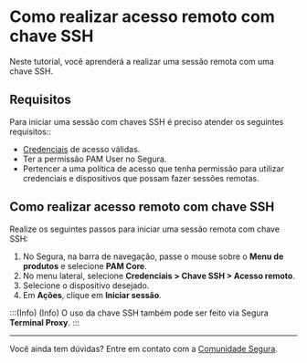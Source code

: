 # Como realizar acesso remoto com chave SSH

Neste tutorial, você aprenderá a realizar uma sessão remota com uma chave SSH.

## Requisitos
Para iniciar uma sessão com chaves SSH é preciso atender os seguintes requisitos::

* [Credenciais](/v4/docs/pt/pam-credentials) de acesso válidas.
* Ter a permissão PAM User no Segura.
* Pertencer a uma política de acesso que tenha permissão para utilizar credenciais e dispositivos que possam fazer sessões remotas.

## Como realizar acesso remoto com chave SSH

Realize os seguintes passos para iniciar uma sessão remota com chave SSH:

1. No Segura, na barra de navegação, passe o mouse sobre o **Menu de produtos** e selecione **PAM Core**.  
2. No menu lateral, selecione **Credenciais > Chave SSH > Acesso remoto**.
3. Selecione o dispositivo desejado.
4. Em **Ações**, clique em **Iniciar sessão**.

:::(Info) (Info)
O uso da chave SSH também pode ser feito via Segura **Terminal Proxy**.
:::


***

Você ainda tem dúvidas? Entre em contato com a [Comunidade Segura](https://community.Segura.io).